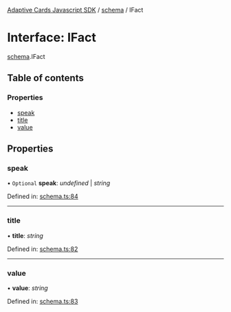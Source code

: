 [Adaptive Cards Javascript SDK](../README.md) / [schema](../modules/schema.md) / IFact

# Interface: IFact

[schema](../modules/schema.md).IFact

## Table of contents

### Properties

- [speak](schema.ifact.md#speak)
- [title](schema.ifact.md#title)
- [value](schema.ifact.md#value)

## Properties

### speak

• `Optional` **speak**: _undefined_ \| _string_

Defined in: [schema.ts:84](https://github.com/microsoft/AdaptiveCards/blob/0938a1f10/source/nodejs/adaptivecards/src/schema.ts#L84)

---

### title

• **title**: _string_

Defined in: [schema.ts:82](https://github.com/microsoft/AdaptiveCards/blob/0938a1f10/source/nodejs/adaptivecards/src/schema.ts#L82)

---

### value

• **value**: _string_

Defined in: [schema.ts:83](https://github.com/microsoft/AdaptiveCards/blob/0938a1f10/source/nodejs/adaptivecards/src/schema.ts#L83)
